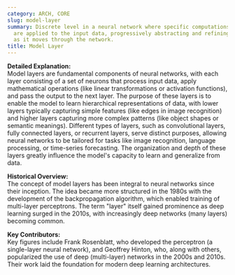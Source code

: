 ```yaml
---
category: ARCH, CORE
slug: model-layer
summary: Discrete level in a neural network where specific computations or transformations
  are applied to the input data, progressively abstracting and refining the information
  as it moves through the network.
title: Model Layer
---
```


**Detailed Explanation:**  
Model layers are fundamental components of neural networks, with each layer consisting of a set of neurons that process input data, apply mathematical operations (like linear transformations or activation functions), and pass the output to the next layer. The purpose of these layers is to enable the model to learn hierarchical representations of data, with lower layers typically capturing simple features (like edges in image recognition) and higher layers capturing more complex patterns (like object shapes or semantic meanings). Different types of layers, such as convolutional layers, fully connected layers, or recurrent layers, serve distinct purposes, allowing neural networks to be tailored for tasks like image recognition, language processing, or time-series forecasting. The organization and depth of these layers greatly influence the model's capacity to learn and generalize from data.

**Historical Overview:**  
The concept of model layers has been integral to neural networks since their inception. The idea became more structured in the 1980s with the development of the backpropagation algorithm, which enabled training of multi-layer perceptrons. The term "layer" itself gained prominence as deep learning surged in the 2010s, with increasingly deep networks (many layers) becoming common.

**Key Contributors:**  
Key figures include Frank Rosenblatt, who developed the perceptron (a single-layer neural network), and Geoffrey Hinton, who, along with others, popularized the use of deep (multi-layer) networks in the 2000s and 2010s. Their work laid the foundation for modern deep learning architectures.
